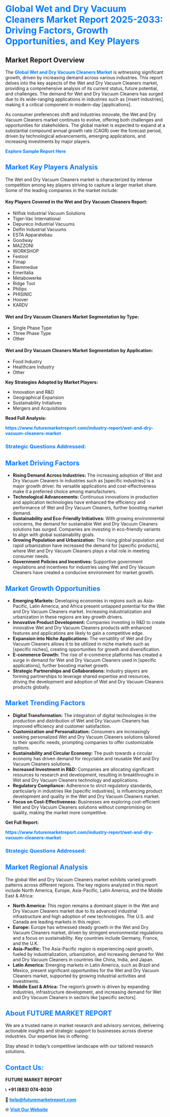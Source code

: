 <h1 style="color: #007BFF;">Global Wet and Dry Vacuum Cleaners Market Report 2025-2033: Driving Factors, Growth Opportunities, and Key Players</h1>

<section id="overview">
<h2>Market Report Overview</h2>
<p>The <a href="https://www.futuremarketreport.com/industry-report/wet-and-dry-vacuum-cleaners-market" style="color: #007BFF; text-decoration: none;"><strong>Global Wet and Dry Vacuum Cleaners Market</strong></a> is witnessing significant growth, driven by increasing demand across various industries. This report delves into the key aspects of the Wet and Dry Vacuum Cleaners market, providing a comprehensive analysis of its current status, future potential, and challenges. The demand for Wet and Dry Vacuum Cleaners has surged due to its wide-ranging applications in industries such as [insert industries], making it a critical component in modern-day [applications].</p>
<p>As consumer preferences shift and industries innovate, the Wet and Dry Vacuum Cleaners market continues to evolve, offering both challenges and opportunities for stakeholders. The global market is expected to expand at a substantial compound annual growth rate (CAGR) over the forecast period, driven by technological advancements, emerging applications, and increasing investments by major players.</p>
</section>

<section id="overview">
<p><a href="https://www.futuremarketreport.com/request-sample/reportId=52162" style="color: #007BFF; text-decoration: none;"><strong>Explore Sample Report Here</strong></a></p>
</section>

<section id="key-players">
<h2 style="color: #007BFF;">Market Key Players Analysis</h2>
<p>The Wet and Dry Vacuum Cleaners market is characterized by intense competition among key players striving to capture a larger market share. Some of the leading companies in the market include:</p>
<h4>Key Players Covered in the Wet and Dry Vacuum Cleaners Report:</h4>
<ul><li>Nilfisk Industrial Vacuum Solutions</li><li>Tiger-Vac International</li><li>Depureco Industrial Vacuums</li><li>Delfin Industrial Vacuums</li><li>ESTA Apparatebau</li><li>Goodway</li><li>MAZZONI</li><li>WORKSHOP</li><li>Festool</li><li>Fimap</li><li>Biemmedue</li><li>Emeritalia</li><li>Metabowerke</li><li>Ridge Tool</li><li>Philips</li><li>PHISINIC</li><li>Hoover</li><li>KARDV</li></ul>
<h4>Wet and Dry Vacuum Cleaners Market Segmentation by Type:</h4>
<ul><li>Single Phase Type</li><li>Three Phase Type</li><li>Other</li></ul>

<h4>Wet and Dry Vacuum Cleaners Market Segmentation by Application:</h4>
<ul><li>Food Industry</li><li>Healthcare Industry</li><li>Other</li></ul>
<p><strong>Key Strategies Adopted by Market Players:</strong></p>
<ul>
<li>Innovation and R&D</li>
<li>Geographical Expansion</li>
<li>Sustainability Initiatives</li>
<li>Mergers and Acquisitions</li>
</ul>
</section>

<section>
<p><strong>Read Full Analysis: </strong></p><a href="https://www.futuremarketreport.com/industry-report/wet-and-dry-vacuum-cleaners-market" style="color: #007BFF; text-decoration: none;"><strong>https://www.futuremarketreport.com/industry-report/wet-and-dry-vacuum-cleaners-market</strong></a>
<h3 style="color: #007BFF;">Strategic Questions Addressed:</h3>
</section>

<section id="driving-factors">
<h2 style="color: #007BFF;">Market Driving Factors</h2>
<ul>
<li><strong>Rising Demand Across Industries:</strong> The increasing adoption of Wet and Dry Vacuum Cleaners in industries such as [specific industries] is a major growth driver. Its versatile applications and cost-effectiveness make it a preferred choice among manufacturers.</li>
<li><strong>Technological Advancements:</strong> Continuous innovations in production and application technologies have enhanced the efficiency and performance of Wet and Dry Vacuum Cleaners, further boosting market demand.</li>
<li><strong>Sustainability and Eco-Friendly Initiatives:</strong> With growing environmental concerns, the demand for sustainable Wet and Dry Vacuum Cleaners solutions has surged. Companies are investing in eco-friendly variants to align with global sustainability goals.</li>
<li><strong>Growing Population and Urbanization:</strong> The rising global population and rapid urbanization have increased the demand for [specific products], where Wet and Dry Vacuum Cleaners plays a vital role in meeting consumer needs.</li>
<li><strong>Government Policies and Incentives:</strong> Supportive government regulations and incentives for industries using Wet and Dry Vacuum Cleaners have created a conducive environment for market growth.</li>
</ul>
</section>

<section id="growth-opportunities">
<h2 style="color: #007BFF;">Market Growth Opportunities</h2>
<ul>
<li><strong>Emerging Markets:</strong> Developing economies in regions such as Asia-Pacific, Latin America, and Africa present untapped potential for the Wet and Dry Vacuum Cleaners market. Increasing industrialization and urbanization in these regions are key growth drivers.</li>
<li><strong>Innovative Product Development:</strong> Companies investing in R&D to create innovative Wet and Dry Vacuum Cleaners products with enhanced features and applications are likely to gain a competitive edge.</li>
<li><strong>Expansion into Niche Applications:</strong> The versatility of Wet and Dry Vacuum Cleaners allows it to be utilized in niche markets such as [specific niches], creating opportunities for growth and diversification.</li>
<li><strong>E-commerce Growth:</strong> The rise of e-commerce platforms has created a surge in demand for Wet and Dry Vacuum Cleaners used in [specific applications], further boosting market growth.</li>
<li><strong>Strategic Partnerships and Collaborations:</strong> Industry players are forming partnerships to leverage shared expertise and resources, driving the development and adoption of Wet and Dry Vacuum Cleaners products globally.</li>
</ul>
</section>

<section id="trending-factors">
<h2 style="color: #007BFF;">Market Trending Factors</h2>
<ul>
<li><strong>Digital Transformation:</strong> The integration of digital technologies in the production and distribution of Wet and Dry Vacuum Cleaners has improved efficiency and customer satisfaction.</li>
<li><strong>Customization and Personalization:</strong> Consumers are increasingly seeking personalized Wet and Dry Vacuum Cleaners solutions tailored to their specific needs, prompting companies to offer customizable options.</li>
<li><strong>Sustainability and Circular Economy:</strong> The push towards a circular economy has driven demand for recyclable and reusable Wet and Dry Vacuum Cleaners solutions.</li>
<li><strong>Increased Investment in R&D:</strong> Companies are allocating significant resources to research and development, resulting in breakthroughs in Wet and Dry Vacuum Cleaners technology and applications.</li>
<li><strong>Regulatory Compliance:</strong> Adherence to strict regulatory standards, particularly in industries like [specific industries], is influencing product development and quality in the Wet and Dry Vacuum Cleaners market.</li>
<li><strong>Focus on Cost-Effectiveness:</strong> Businesses are exploring cost-efficient Wet and Dry Vacuum Cleaners solutions without compromising on quality, making the market more competitive.</li>
</ul>
</section>

<section>
<p><strong>Get Full Report: </strong></p><a href="https://www.futuremarketreport.com/industry-report/wet-and-dry-vacuum-cleaners-market" style="color: #007BFF; text-decoration: none;"><strong>https://www.futuremarketreport.com/industry-report/wet-and-dry-vacuum-cleaners-market</strong></a>
<h3 style="color: #007BFF;">Strategic Questions Addressed:</h3>
</section>


<section id="regional-analysis">
<h2 style="color: #007BFF;">Market Regional Analysis</h2>
<p>The global Wet and Dry Vacuum Cleaners market exhibits varied growth patterns across different regions. The key regions analyzed in this report include North America, Europe, Asia-Pacific, Latin America, and the Middle East & Africa:</p>
<ul>
<li><strong>North America:</strong> This region remains a dominant player in the Wet and Dry Vacuum Cleaners market due to its advanced industrial infrastructure and high adoption of new technologies. The U.S. and Canada are leading markets in this region.</li>
<li><strong>Europe:</strong> Europe has witnessed steady growth in the Wet and Dry Vacuum Cleaners market, driven by stringent environmental regulations and a focus on sustainability. Key countries include Germany, France, and the U.K.</li>
<li><strong>Asia-Pacific:</strong> The Asia-Pacific region is experiencing rapid growth, fueled by industrialization, urbanization, and increasing demand for Wet and Dry Vacuum Cleaners in countries like China, India, and Japan.</li>
<li><strong>Latin America:</strong> Emerging markets in Latin America, such as Brazil and Mexico, present significant opportunities for the Wet and Dry Vacuum Cleaners market, supported by growing industrial activities and investments.</li>
<li><strong>Middle East & Africa:</strong> The region’s growth is driven by expanding industries, infrastructure development, and increasing demand for Wet and Dry Vacuum Cleaners in sectors like [specific sectors].</li>
</ul>
</section>

<footer>
<h2 style="color: #007BFF;">About FUTURE MARKET REPORT</h2>
<p>We are a trusted name in market research and advisory services, delivering actionable insights and strategic support to businesses across diverse industries. Our expertise lies in offering:</p>

<p>Stay ahead in today’s competitive landscape with our tailored research solutions.</p>

<h2 style="color: #007BFF;">Contact Us:</h2>
<p><strong>FUTURE MARKET REPORT</strong></p>
<p>📞 <strong>+91 (883) 074-8030</strong></p>
<p>📧 <strong><a href="mailto:help@futuremarketreport.com" style="color: #007BFF;">help@futuremarketreport.com</a></strong></p>
<p>🌐 <strong><a href="https://www.futuremarketreport.com/" style="color: #007BFF;">Visit Our Website</a></strong></p>
</footer>